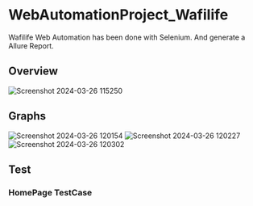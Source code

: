 # WebAutomationProject_Wafilife
 Wafilife Web Automation has been done with Selenium. And generate a Allure Report.

## Overview
![Screenshot 2024-03-26 115250](https://github.com/sajidrahman700/WebAutomationProject_Wafilife/assets/127319733/207ef548-3c1f-48cd-aaff-491349e98e72)


## Graphs
![Screenshot 2024-03-26 120154](https://github.com/sajidrahman700/WebAutomationProject_Wafilife/assets/127319733/f5965733-1966-42fc-95b3-7e95703500f6)
![Screenshot 2024-03-26 120227](https://github.com/sajidrahman700/WebAutomationProject_Wafilife/assets/127319733/6e1bbcf2-8526-4920-959c-75699a50d0f4)
![Screenshot 2024-03-26 120302](https://github.com/sajidrahman700/WebAutomationProject_Wafilife/assets/127319733/fcb61a3f-f220-42dd-b0dd-fd36d7bc4445)

## Test
### HomePage TestCase
